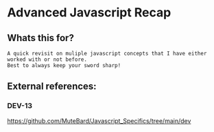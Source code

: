 # Advanced Javascript Recap

## Whats this for?
    A quick revisit on muliple javascript concepts that I have either worked with or not before.
    Best to always keep your sword sharp!

## External references:

### DEV-13
<https://github.com/MuteBard/Javascript_Specifics/tree/main/dev>